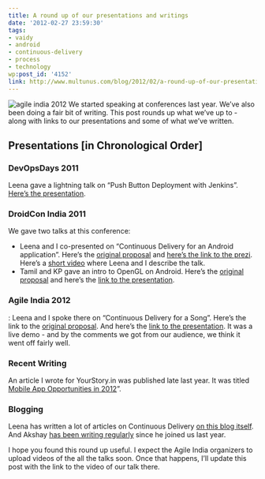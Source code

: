 ```yaml
---
title: A round up of our presentations and writings
date: '2012-02-27 23:59:30'
tags:
- vaidy
- android
- continuous-delivery
- process
- technology
wp:post_id: '4152'
link: http://www.multunus.com/blog/2012/02/a-round-up-of-our-presentations-and-writings/
---
```


![agile india 2012](https://s3.amazonaws.com/multunus-website/uploads/2012/02/agile-india-2012.jpg)
We started speaking at conferences last year. We’ve also been doing a fair bit of writing. This post rounds up what we’ve up to - along with links to our presentations and some of what we’ve written.

## Presentations [in Chronological Order]

### DevOpsDays 2011
Leena gave a lightning talk on “Push Button Deployment with Jenkins”. [Here’s the presentation](http://sliwww.slideshare.net/leenasn/push-button-deployment-using-jenkins).

### DroidCon India 2011
We gave two talks at this conference:

- Leena and I co-presented on “Continuous Delivery for an Android application”. Here’s the [original proposal](http://funnel.hasgeek.com/droidcon/83-continuous-delivery-for-an-android-application) and [here’s the link to the prezi](http://prezi.com/56ueprf0mkql/continuous-delivery-on-android/). Here’s a [short video](http://www.youtube.com/watch?feature=player_embedded&v=uNvjNIK1EEU) where Leena and I describe the talk.
- Tamil and KP gave an intro to OpenGL on Android. Here’s the [original proposal](http://funnel.hasgeek.com/droidcon/94-introduction-to-opengl-in-android) and here’s the [link to the presentation](http://www.slideshare.net/tamillarasan/introduction-to-openglinandroid?from=ss_embed).

### Agile India 2012
: Leena and I spoke there on “Continuous Delivery for a Song”. Here’s the link to the
[original proposal](http://submit2012india.agilealliance.org/node/8894). And here’s the
[link to the presentation](https://docs.google.com/a/multunus.com/present/view?id=0AQj1177vtu0MZHRoM2dmN180NzRneGp2bXRndw). It was a live demo - and by the comments we got from our audience, we think it went off fairly well.

### Recent Writing
An article I wrote for YourStory.in was published late last year. It was titled [Mobile App Opportunities in 2012](http://yourstory.in/2011/12/a-sneak-peek-into-mobile-app-opportunities-in-2012/)”.

### Blogging
Leena has written a lot of articles on Continuous Delivery [on this blog itself](http://www.multunus.com/blog/categories/continuous-delivery/). And Akshay [has been writing regularly](http://akshayatmultunus.wordpress.com/) since he joined us last year.

I hope you found this round up useful. I expect the Agile India organizers to upload videos of the all the talks soon. Once that happens, I’ll update this post with the link to the video of our talk there.
